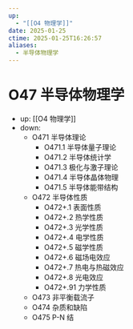 ```yaml
---
up:
  - "[[O4 物理学]]"
date: 2025-01-25
ctime: 2025-01-25T16:26:57
aliases:
  - 半导体物理学
---
```


# O47 半导体物理学

- up: [[O4 物理学]]
- down:	
	- O471 半导体理论
		- O471.1 半导体量子理论
		- O471.2 半导体统计学
		- O471.3 极化与激子理论
		- O471.4 半导体晶体物理
		- O471.5 半导体能带结构
	- O472 半导体性质
		- O472+.1 表面性质
		- O472+.2 热学性质
		- O472+.3 光学性质
		- O472+.4 电学性质
		- O472+.5 磁学性质
		- O472+.6 磁场电效应
		- O472+.7 热电与热磁效应
		- O472+.8 光电效应
		- O472+.91 力学性质
	- O473 非平衡载流子
	- O474 杂质和缺陷
	- O475 P-N 结
	
